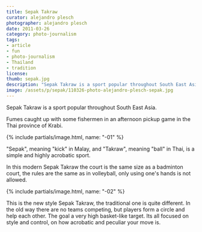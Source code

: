 ```yaml
---
title: Sepak Takraw
curator: alejandro plesch
photographer: alejandro plesch
date: 2011-03-26
category: photo-journalism
tags:
- article
- fun
- photo-journalism
- Thailand
- tradition
license:
thumb: sepak.jpg
description: "Sepak Takraw is a sport popular throughout South East Asia, with lots of fans in Thailand and Malaysia. Fumes caught up with some fishermen in an afternoon pickup game in the Thai province of Krabi."
image: /assets/p/sepak/110326-photo-alejandro-plesch-sepak.jpg
---
```

Sepak Takraw is a sport popular throughout South East Asia.  

Fumes caught up with some fishermen in an afternoon pickup game in the Thai province of Krabi.

{% include partials/image.html, name: "-01" %}

"Sepak", meaning "kick" in Malay, and "Takraw", meaning "ball" in Thai, is a simple and highly acrobatic sport.  

In this modern Sepak Takraw the court is the same size as a badminton court, the rules are the same as in volleyball, only using one's hands is not allowed.  


{% include partials/image.html, name: "-02" %}


This is the new style Sepak Takraw, the traditional one is quite different. In the old way there are no teams competing, but players form a circle and help each other. The goal a very high basket-like target. Its all focused on style and control, on how acrobatic and peculiar your move is.

